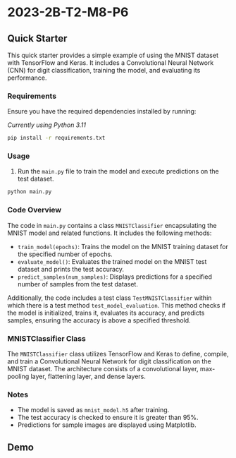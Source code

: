 # 2023-2B-T2-M8-P6

## Quick Starter

This quick starter provides a simple example of using the MNIST dataset with TensorFlow and Keras. It includes a Convolutional Neural Network (CNN) for digit classification, training the model, and evaluating its performance.

### Requirements

Ensure you have the required dependencies installed by running:

_Currently using Python 3.11_

```bash
pip install -r requirements.txt
```

### Usage

1. Run the `main.py` file to train the model and execute predictions on the test dataset.

```bash
python main.py
```

### Code Overview

The code in `main.py` contains a class `MNISTClassifier` encapsulating the MNIST model and related functions. It includes the following methods:

-   `train_model(epochs)`: Trains the model on the MNIST training dataset for the specified number of epochs.
-   `evaluate_model()`: Evaluates the trained model on the MNIST test dataset and prints the test accuracy.
-   `predict_samples(num_samples)`: Displays predictions for a specified number of samples from the test dataset.

Additionally, the code includes a test class `TestMNISTClassifier` within which there is a test method `test_model_evaluation`. This method checks if the model is initialized, trains it, evaluates its accuracy, and predicts samples, ensuring the accuracy is above a specified threshold.

### MNISTClassifier Class

The `MNISTClassifier` class utilizes TensorFlow and Keras to define, compile, and train a Convolutional Neural Network for digit classification on the MNIST dataset. The architecture consists of a convolutional layer, max-pooling layer, flattening layer, and dense layers.

### Notes

-   The model is saved as `mnist_model.h5` after training.
-   The test accuracy is checked to ensure it is greater than 95%.
-   Predictions for sample images are displayed using Matplotlib.

## Demo
